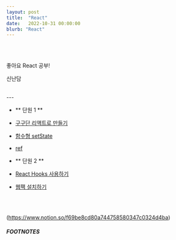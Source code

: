 ```yaml
---
layout: post
title:  "React"
date:   2022-10-31 00:00:00
blurb: "React"
---
```


<br />
<br />

좋아요 React 공부!

신난담

<br />
---

- ** 단원 1 **

- [구구단 리액트로 만들기][link_react_web_1]
- [함수형 setState][link_react_web_2]
- [ref][link_react_web_3]

- ** 단원 2 **

- [React Hooks 사용하기][link_react_web_4]
- [웹팩 설치하기][link_react_web_5]


<br />
<br />

(https://www.notion.so/f69be8cd80a744758580347c0324d4ba)

##### FOOTNOTES

[^1]: This is a note!


[link_react_web_1]:https://warm-dew-a7a.notion.site/hooks-9b389ad8177f45ecbadf90b5f81fedce
[link_react_web_2]:https://warm-dew-a7a.notion.site/setState-103abe11a6a146309e2ef229bd8cd46a
[link_react_web_3]:https://warm-dew-a7a.notion.site/ref-focus-rendering-d6c1c211ea9d4329ac0f69c11302599d
[link_react_web_4]:https://warm-dew-a7a.notion.site/React-Hooks-5b9e9968f14f491384f98f9d7944ee2d
[link_react_web_5]:https://warm-dew-a7a.notion.site/6f220a0f47ce4edc8a38a1934a22026d